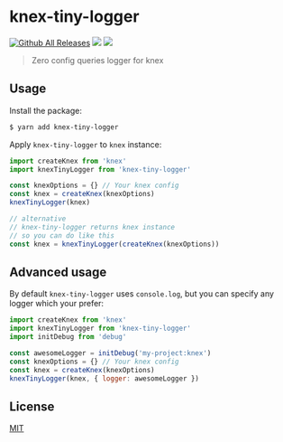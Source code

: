 # knex-tiny-logger

[![Github All Releases](https://img.shields.io/github/downloads/knex-tiny-logger/knex-tiny-logger/total.svg?style=flat-square)](https://npmjs.com/package/knex-tiny-logger)
[![](https://img.shields.io/npm/v/knex-tiny-logger.svg?style=flat-square)](https://npmjs.com/package/knex-tiny-logger)
[![](https://img.shields.io/badge/code%20style-standard-brightgreen.svg?style=flat-square)](https://standardjs.com)

> Zero config queries logger for knex

## Usage

Install the package:

```bash
$ yarn add knex-tiny-logger
```

Apply `knex-tiny-logger` to `knex` instance:

```js
import createKnex from 'knex'
import knexTinyLogger from 'knex-tiny-logger'

const knexOptions = {} // Your knex config
const knex = createKnex(knexOptions)
knexTinyLogger(knex)

// alternative
// knex-tiny-logger returns knex instance
// so you can do like this
const knex = knexTinyLogger(createKnex(knexOptions))
```

## Advanced usage

By default `knex-tiny-logger` uses `console.log`, but you can specify any logger which your prefer:
```js
import createKnex from 'knex'
import knexTinyLogger from 'knex-tiny-logger'
import initDebug from 'debug'

const awesomeLogger = initDebug('my-project:knex')
const knexOptions = {} // Your knex config
const knex = createKnex(knexOptions)
knexTinyLogger(knex, { logger: awesomeLogger })
```

## License

[MIT](LICENSE.md)
